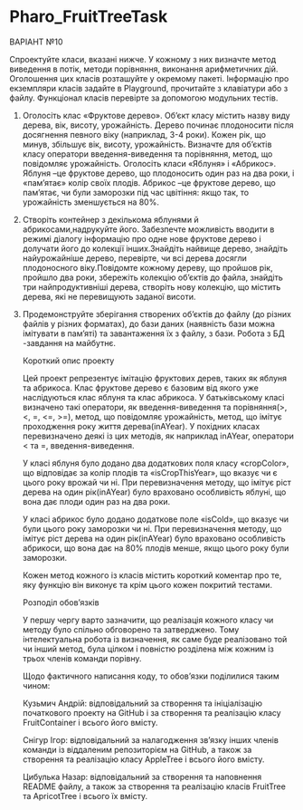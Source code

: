 # Pharo_FruitTreeTask

	
 ВАРІАНТ №10
 
 Спроектуйте класи, вказані нижче. У кожному з них визначте метод виведення в потік, методи порівняння, виконання арифметичних дій. Оголошення цих класів розташуйте у окремому пакеті. Інформацію про екземпляри класів задайте в Playground, прочитайте з клавіатури або з файлу. Функціонал класів перевірте за допомогою модульних тестів.
1.	Оголосіть клас «Фруктове дерево». Об’єкт класу містить назву виду дерева, вік, висоту, урожайність. Дерево починає плодоносити після досягнення певного віку (наприклад, 3-4 роки). Кожен рік, що минув, збільшує вік, висоту, урожайність. Визначте для об’єктів класу оператори введення-виведення та порівняння, метод, що повідомляє урожайність. Оголосіть класи «Яблуня» і «Абрикос». Яблуня –це фруктове дерево, що плодоносить один раз на два роки, і «пам’ятає» колір своїх плодів. Абрикос –це фруктове дерево, що пам’ятає, чи були заморозки під час цвітіння: якщо так, то урожайність зменшується на 80%.
2.	Створіть  контейнер  з  декількома  яблунями  й  абрикосами,надрукуйте  його.  Забезпечте можливість вводити в режимі діалогу інформацію про одне нове фруктове дерево і долучати його до колекції інших.Знайдіть найвище дерево, знайдіть найурожайніше дерево, перевірте, чи  всі  дерева  досягли  плодоносного  віку.Повідомте  кожному  дереву,  що  пройшов  рік, пройшло два роки, збережіть колекцію об’єктів до файла, знайдіть три найпродуктивніші дерева, створіть нову колекцію, що містить дерева, які не перевищують заданої висоти.
3.	Продемонструйте  зберігання  створених  об’єктів  до  файлу  (до  різних  файлів  у  різних форматах), до бази даних (наявність бази можна імітувати в пам’яті) та завантаження їх з файлу, з бази. Робота з БД -завдання на майбутнє.

	Короткий опис проекту
	
 	Цей проект репрезентує імітацію фруктових дерев, таких як яблуня та абрикоса. Клас фруктове дерево є базовим від якого уже наслідуються клас яблуня та клас абрикоса. У батьківському класі визначено такі оператори, як введення-виведення та порівняння(>, <, =, <=, >=), метод, що повідомляє урожайність, метод, що імітує проходження року життя дерева(inAYear). У похідних класах перевизначено деякі із цих методів, як наприклад inAYear, оператори < та =, введення-виведення. 
	
 	У класі яблуня було додано два додаткових поля класу «cropColor», що відповідає за колір плодів та «isCropThisYear», що вказує чи є цього року врожай чи ні. При перевизначення методу, що імітує ріст дерева на один рік(inAYear) було враховано особливість яблуні, що вона дає плоди один раз на два роки.
	
 	У класі абрикос було додано додаткове поле «isCold», що вказує чи були цього року заморозки чи ні. При перевизначення методу, що імітує ріст дерева на один рік(inAYear) було враховано особливість абрикоси, що вона дає на 80% плодів менше, якщо цього року були заморозки. 
	
 	Кожен метод кожного із класів містить короткий коментар про те, яку функцію він виконує та крім цього кожен покритий тестами.

	Розподіл обов’язків
	
 	У першу чергу варто зазначити, що реалізація кожного класу чи методу було спільно обговорено та затверджено. Тому інтелектуальна робота із визначення, як саме буде реалізовано той чи інший метод, була цілком і повністю розділена між кожним із трьох членів команди порівну. 
	
 	Щодо фактичного написання коду, то обов’язки поділилися таким чином:
	
	 Кузьмич Андрій: відповідальний за створення та ініціалізацію початкового проекту на GitHub і за створення та реалізацію класу FruitContainer і всього його вмісту.
	
	 Снігур Ігор: відповідальний за налагодження зв’язку інших членів команди із віддаленим репозиторієм на GitHub, а також за створення та реалізацію класу AppleTree і всього його вмісту.
	
 	Цибулька Назар: відповідальний за створення та наповнення README файлу, а також за створення та реалізацію класів FruitTree та ApricotTree і всього їх вмісту.
